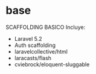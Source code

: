 # base
SCAFFOLDING BASICO
Incluye:
  - Laravel 5.2
  - Auth scaffolding
  - laravelcollective/html
  - laracasts/flash
  - cviebrock/eloquent-sluggable
